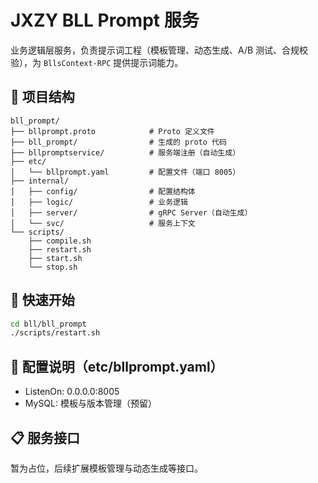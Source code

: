 # JXZY BLL Prompt 服务

业务逻辑层服务，负责提示词工程（模板管理、动态生成、A/B 测试、合规校验），为 `BllsContext-RPC` 提供提示词能力。

## 📁 项目结构

```
bll_prompt/
├── bllprompt.proto            # Proto 定义文件
├── bll_prompt/                # 生成的 proto 代码
├── bllpromptservice/          # 服务端注册（自动生成）
├── etc/
│   └── bllprompt.yaml         # 配置文件（端口 8005）
├── internal/
│   ├── config/                # 配置结构体
│   ├── logic/                 # 业务逻辑
│   ├── server/                # gRPC Server（自动生成）
│   └── svc/                   # 服务上下文
└── scripts/
    ├── compile.sh
    ├── restart.sh
    ├── start.sh
    └── stop.sh
```

## 🚀 快速开始

```bash
cd bll/bll_prompt
./scripts/restart.sh
```

## 🔧 配置说明（etc/bllprompt.yaml）

- ListenOn: 0.0.0.0:8005
- MySQL: 模板与版本管理（预留）

## 📋 服务接口

暂为占位，后续扩展模板管理与动态生成等接口。


